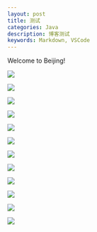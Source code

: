 ```yaml
---
layout: post
title: 测试
categories: Java
description: 博客测试
keywords: Markdown, VSCode
---
```


Welcome to Beijing!

![](/images/posts/beijing/1.jpg)

![](/images/posts/beijing/2.jpg)

![](/images/posts/beijing/3.jpg)

![](/images/posts/beijing/4.jpg)

![](/images/posts/beijing/5.jpg)

![](/images/posts/beijing/6.jpg)

![](/images/posts/beijing/7.jpg)

![](/images/posts/beijing/8.jpg)

![](/images/posts/beijing/9.jpg)

![](/images/posts/beijing/10.jpg)

![](/images/posts/beijing/11.jpg)

![](/images/posts/beijing/12.jpg)
